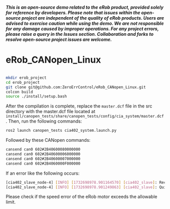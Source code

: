***This is an open-source demo related to the eRob product, provided solely for reference by developers. Please note that issues within the open-source project are independent of the quality of eRob products. Users are advised to exercise caution while using the demo. We are not responsible for any damage caused by improper operations. For any project errors, please raise a query in the Issues section. Collaboration and forks to resolve open-source project issues are welcome.***

# eRob_CANopen_Linux

```bash

mkdir erob_project
cd erob_project
git clone git@github.com:ZeroErrControl/eRob_CANopen_Linux.git
colcon build
source ./install/setup.bash
```

After the compilation is complete, replace the `master.dcf` file in the src directory with the master.dcf file located at `install/canopen_tests/share/canopen_tests/config/cia_system/master.dcf`.
Then, run the following commands:

```bash
ros2 launch canopen_tests cia402_system.launch.py
```
Followed by these CANopen commands:
```bash
cansend can0 602#2B40600080000000
cansend can0 602#2B40600006000000
cansend can0 602#2B40600007000000
cansend can0 602#2B4060000F000000
```

If an error like the following occurs:


```bash
[cia402_slave_node-4] [INFO] [1732698978.901164570] [cia402_slave]: Received Quick Stop.
[cia402_slave_node-4] [INFO] [1732698978.901249863] [cia402_slave]: Quick_Stop_Active
```
Please check if the speed error of the eRob motor exceeds the allowable limit.
